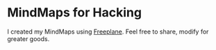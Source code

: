 # MindMaps for Hacking

I created my MindMaps using [Freeplane](https://github.com/cicada-369/freeplane).
Feel free to share, modify for greater goods.
